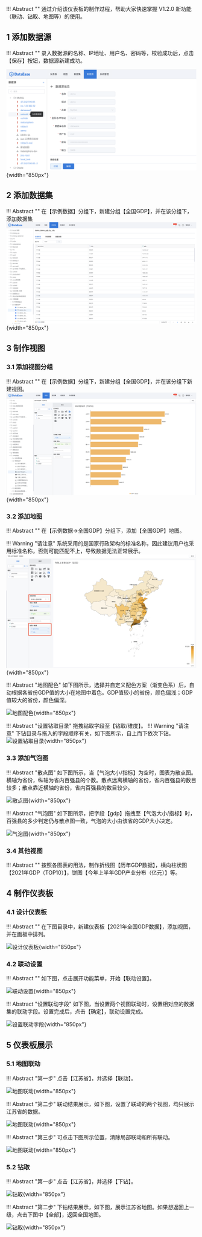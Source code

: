 !!! Abstract ""
    通过介绍该仪表板的制作过程，帮助大家快速掌握 V1.2.0 新功能（联动、钻取、地图等）的使用。

## 1 添加数据源

!!! Abstract ""
    录入数据源的名称、IP地址、用户名、密码等，校验成功后，点击【保存】按钮，数据源新建成功。

![添加数据源](../../img/demo/全国GDP/新建数据源.png){width="850px"}
## 2 添加数据集

!!! Abstract ""
    在【示例数据】分组下，新建分组【全国GDP】，并在该分组下，添加数据集
![添加数据集](../../img/demo/全国GDP/新建数据集分组.png){width="850px"}

## 3 制作视图
### 3.1 添加视图分组

!!! Abstract ""
    在【示例数据】分组下，新建分组【全国GDP】，并在该分组下新建视图。
![添加视图分组](../../img/demo/全国GDP/新建视图分组.png){width="850px"}

### 3.2 添加地图

!!! Abstract ""
    在【示例数据->全国GDP】分组下，添加【全国GDP】地图。

!!! Warning "请注意"
    系统采用的是国家行政架构的标准名称，因此建议用户也采用标准名称，否则可能匹配不上，导致数据无法正常展示。
![添加地图](../../img/demo/全国GDP/全国GDP地图.png){width="850px"}

!!! Abstract "地图配色"
    如下图所示，选择并自定义配色方案（渐变色系）后，自动根据各省份GDP值的大小在地图中着色。GDP值较小的省份，颜色偏浅；GDP值较大的省份，颜色偏深。

![地图配色](../img/demo/全国GDP/全国GDP地图_配色.png){width="850px"}

!!! Abstract "设置钻取目录"
    拖拽钻取字段至【钻取/维度】。
!!! Warning "请注意"
    下钻目录与拖入的字段顺序有关，如下图所示，自上而下依次下钻。
![设置钻取目录](../img/demo/全国GDP/全国GDP地图_设置钻取目录.png){width="850px"}
### 3.3 添加气泡图

!!! Abstract "散点图"
    如下图所示，当【气泡大小/指标】为空时，图表为散点图。横轴为省份，纵轴为省内百强县的个数。散点远离横轴的省份，省内百强县的数目较多；散点靠近横轴的省份，省内百强县的数目较少。

![散点图](../img/demo/全国GDP/散点图.png){width="850px"}

!!! Abstract "气泡图"
    如下图所示，把字段【gdp】拖拽至【气泡大小/指标】时，百强县的多少判定仍与散点图一致，气泡的大小由该省的GDP大小决定。

![气泡图](../img/demo/全国GDP/气泡图.png){width="850px"}
### 3.4 其他视图

!!! Abstract ""
    按照各图表的用法，制作折线图【历年GDP数据】，横向柱状图【2021年GDP（TOP10）】，饼图【今年上半年GDP产业分布（亿元）】等。

## 4 制作仪表板
### 4.1 设计仪表板

!!! Abstract ""
    在下图目录中，新建仪表板【2021年全国GDP数据】，添加视图，并在画板中排列。

![设计仪表板](../img/demo/全国GDP/2021年全国GDP数据.png){width="850px"}

### 4.2 联动设置

!!! Abstract ""
    如下图，点击展开功能菜单，开始【联动设置】。

![联动设置](../img/demo/全国GDP/联动设置.png){width="850px"}

!!! Abstract "设置联动字段"
    如下图，当设置两个视图联动时，设置相对应的数据集的联动字段。设置完成后，点击【确定】，联动设置完成。

![设置联动字段](../img/demo/全国GDP/联动设置_字段关联.png){width="850px"}

## 5 仪表板展示
### 5.1 地图联动

!!! Abstract "第一步"
    点击【江苏省】，并选择【联动】。

![地图联动](../img/demo/全国GDP/仪表板展示_选择联动.png){width="850px"}

!!! Abstract "第二步"
    联动结果展示，如下图，设置了联动的两个视图，均只展示江苏省的数据。

![地图联动](../img/demo/全国GDP/仪表板展示_展示联动.png){width="850px"}

!!! Abstract "第三步"
    可点击下图所示位置，清除局部联动和所有联动。

![地图联动](../img/demo/全国GDP/仪表板展示_清除联动.png){width="850px"}

### 5.2 钻取

!!! Abstract "第一步"
    点击【江苏省】，并选择【下钻】。

![钻取](../img/demo/全国GDP/仪表板展示_选择下钻.png){width="850px"}

!!! Abstract "第二步"
    下钻结果展示，如下图，展示江苏省地图。如果想返回上一级，点击下图中【全部】，返回全国地图。

![钻取](../img/demo/全国GDP/仪表板展示_展示下钻.png){width="850px"}
